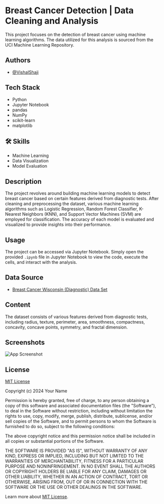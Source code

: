# Breast Cancer Detection | Data Cleaning and Analysis

This project focuses on the detection of breast cancer using machine learning algorithms. The data utilized for this analysis is sourced from the UCI Machine Learning Repository.

## Authors

- [@VishalShaji](https://www.github.com/VishShaji)

## Tech Stack

- Python
- Jupyter Notebook
- pandas
- NumPy
- scikit-learn
- matplotlib

## 🛠 Skills

- Machine Learning
- Data Visualization
- Model Evaluation

## Description

The project revolves around building machine learning models to detect breast cancer based on certain features derived from diagnostic tests. After cleaning and preprocessing the dataset, various machine learning algorithms such as Logistic Regression, Random Forest Classifier, K-Nearest Neighbors (KNN), and Support Vector Machines (SVM) are employed for classification. The accuracy of each model is evaluated and visualized to provide insights into their performance.

## Usage

The project can be accessed via Jupyter Notebook. Simply open the provided `.ipynb` file in Jupyter Notebook to view the code, execute the cells, and interact with the analysis.

## Data Source

- [Breast Cancer Wisconsin (Diagnostic) Data Set](https://archive.ics.uci.edu/ml/datasets/Breast+Cancer+Wisconsin+(Diagnostic))

## Content

The dataset consists of various features derived from diagnostic tests, including radius, texture, perimeter, area, smoothness, compactness, concavity, concave points, symmetry, and fractal dimension.

## Screenshots

![App Screenshot](https://github.com/VishShaji/Breast-Cancer-Detections-Machine-Learning-Classification/blob/main/Assets/ModelEvaluation.png)

## License

[MIT License](https://choosealicense.com/licenses/mit/)

Copyright (c) 2024 Your Name

Permission is hereby granted, free of charge, to any person obtaining a copy of this software and associated documentation files (the "Software"), to deal in the Software without restriction, including without limitation the rights to use, copy, modify, merge, publish, distribute, sublicense, and/or sell copies of the Software, and to permit persons to whom the Software is furnished to do so, subject to the following conditions:

The above copyright notice and this permission notice shall be included in all copies or substantial portions of the Software.

THE SOFTWARE IS PROVIDED "AS IS", WITHOUT WARRANTY OF ANY KIND, EXPRESS OR IMPLIED, INCLUDING BUT NOT LIMITED TO THE WARRANTIES OF MERCHANTABILITY, FITNESS FOR A PARTICULAR PURPOSE AND NONINFRINGEMENT. IN NO EVENT SHALL THE AUTHORS OR COPYRIGHT HOLDERS BE LIABLE FOR ANY CLAIM, DAMAGES OR OTHER LIABILITY, WHETHER IN AN ACTION OF CONTRACT, TORT OR OTHERWISE, ARISING FROM, OUT OF OR IN CONNECTION WITH THE SOFTWARE OR THE USE OR OTHER DEALINGS IN THE SOFTWARE.

Learn more about [MIT License](https://choosealicense.com/licenses/mit/).

